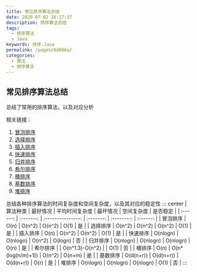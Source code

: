 ```yaml
---
title: 常见排序算法总结
date: 2020-07-02 16:17:37
description: 排序算法总结
tags: 
  - 排序算法
  - Java
keywords: 排序,Java
permalink: /pages/8d006a/
categories: 
  - 算法
  - 排序算法
---
```


## 常见排序算法总结

总结了常用的排序算法，以及对应分析

相关链接：

1. [冒泡排序](https://cloud.benym.cn/benym-book/pages/3fd3f6/)
2. [选择排序](https://cloud.benym.cn/benym-book/pages/ee0279/)
3. [插入排序](https://cloud.benym.cn/benym-book/pages/db04fa/)
4. [快速排序](https://cloud.benym.cn/benym-book/pages/c1fce8/)
5. [归并排序](https://cloud.benym.cn/benym-book/pages/246724/)
6. [希尔排序](https://cloud.benym.cn/benym-book/pages/05578a/)
7. [桶排序](https://cloud.benym.cn/benym-book/pages/7a5e99/)
8. [基数排序](https://cloud.benym.cn/benym-book/pages/5ee1b6/)
9. [堆排序](https://cloud.benym.cn/benym-book/pages/c0468a/)

 <!--more-->

总结各种排序算法的时间复杂度和空间复杂度，以及其对应的稳定性
::: center
| 算法种类 | 最好情况  |  平均时间复杂度   | 最坏情况  | 空间复杂度 | 是否稳定 |
| :------: | :-------: | :---------------: | :-------: | :--------: | :------: |
| 冒泡排序 |   O(n)    |      O(n^2)       |  O(n^2)   |    O(1)    |    是    |
| 选择排序 |  O(n^2)   |      O(n^2)       |  O(n^2)   |    O(1)    |    是    |
| 插入排序 |   O(n)    |      O(n^2)       |  O(n^2)   |    O(1)    |    是    |
| 快速排序 | O(nlogn)  |     O(nlogn)      |  O(n^2)   |  O(logn)   |    否    |
| 归并排序 | O(nlogn)  |     O(nlogn)      | O(nlogn)  |    O(n)    |    是    |
| 希尔排序 |           |  O(n^1.3)-O(n^2)  |           |    O(1)    |    否    |
|  桶排序  |   O(n)    | O(n*(log(n/m)+1)) |  O(n^2)   |   O(n+m)   |    是    |
| 基数排序 | O(d(n+r)) |     O(d(n+r))     | O(d(n+r)) |    O(r)    |    是    |
|  堆排序  | O(nlogn)  |     O(nlogn)      | O(nlogn)  |    O(1)    |    否    |
:::


